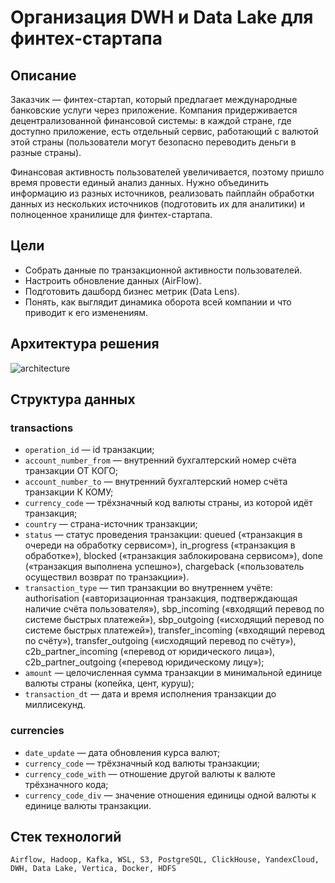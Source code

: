 # Организация DWH и Data Lake для финтех-стартапа

## Описание

Заказчик — финтех-стартап, который предлагает международные банковские услуги через приложение. Компания придерживается децентрализованной финансовой системы: в каждой стране, где доступно приложение, есть отдельный сервис, работающий с валютой этой страны (пользователи могут безопасно переводить деньги в разные страны).

Финансовая активность пользователей увеличивается, поэтому пришло время провести единый анализ данных. Нужно объединить информацию из разных источников, реализовать пайплайн обработки данных из нескольких источников (подготовить их для аналитики) и полноценное хранилище для финтех-стартапа.

## Цели

* Собрать данные по транзакционной активности пользователей.
* Настроить обновление данных (AirFlow).
* Подготовить дашборд бизнес метрик (Data Lens).
* Понять, как выглядит динамика оборота всей компании и что приводит к его изменениям.

## Архитектура решения

![architecture](https://github.com/SanYattsu/Fintech_Startup_DE/assets/93816292/3d43d9d1-4b28-4bd8-b8dc-ca74c3795c1f)

## Структура данных

### **transactions**
* `operation_id` — id транзакции;
* `account_number_from` — внутренний бухгалтерский номер счёта транзакции ОТ КОГО;
* `account_number_to` — внутренний бухгалтерский номер счёта транзакции К КОМУ;
* `currency_code` — трёхзначный код валюты страны, из которой идёт транзакция;
* `country` — страна-источник транзакции;
* `status` — статус проведения транзакции: queued («транзакция в очереди на обработку сервисом»), in_progress («транзакция в обработке»), blocked («транзакция заблокирована сервисом»), done («транзакция выполнена успешно»), chargeback («пользователь осуществил возврат по транзакции»).
* `transaction_type` — тип транзакции во внутреннем учёте: authorisation («авторизационная транзакция, подтверждающая наличие счёта пользователя»), sbp_incoming («входящий перевод по системе быстрых платежей»), sbp_outgoing («исходящий перевод по системе быстрых платежей»), transfer_incoming («входящий перевод по счёту»), transfer_outgoing («исходящий перевод по счёту»), c2b_partner_incoming («перевод от юридического лица»), c2b_partner_outgoing («перевод юридическому лицу»);
* `amount` — целочисленная сумма транзакции в минимальной единице валюты страны (копейка, цент, куруш);
* `transaction_dt` — дата и время исполнения транзакции до миллисекунд.

### **сurrencies**
* `date_update` — дата обновления курса валют;
* `currency_code` — трёхзначный код валюты транзакции;
* `currency_code_with` — отношение другой валюты к валюте трёхзначного кода;
* `currency_code_div` — значение отношения единицы одной валюты к единице валюты транзакции.

## Стек технологий 
    
    Airflow, Hadoop, Kafka, WSL, S3, PostgreSQL, ClickHouse, YandexCloud, DWH, Data Lake, Vertica, Docker, HDFS
